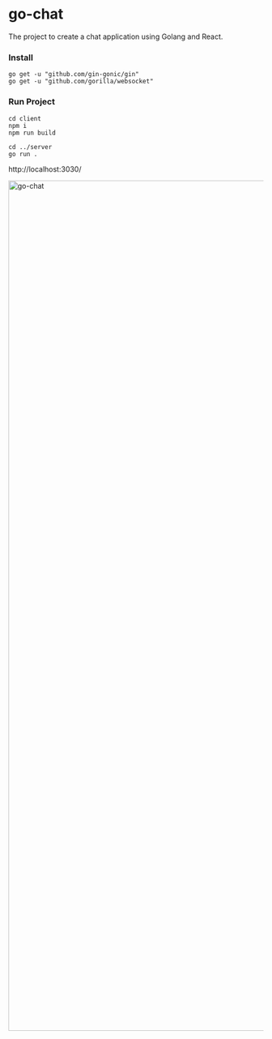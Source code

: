 # go-chat
The project to create a chat application using Golang and React.

### Install
```shell
go get -u "github.com/gin-gonic/gin"
go get -u "github.com/gorilla/websocket"
```

### Run Project
```shell
cd client
npm i
npm run build

cd ../server
go run .
```
http://localhost:3030/

<img width="1680" alt="go-chat" src="https://user-images.githubusercontent.com/25112694/126520406-d39831d9-9513-47bb-b10e-f606722d598e.png">
